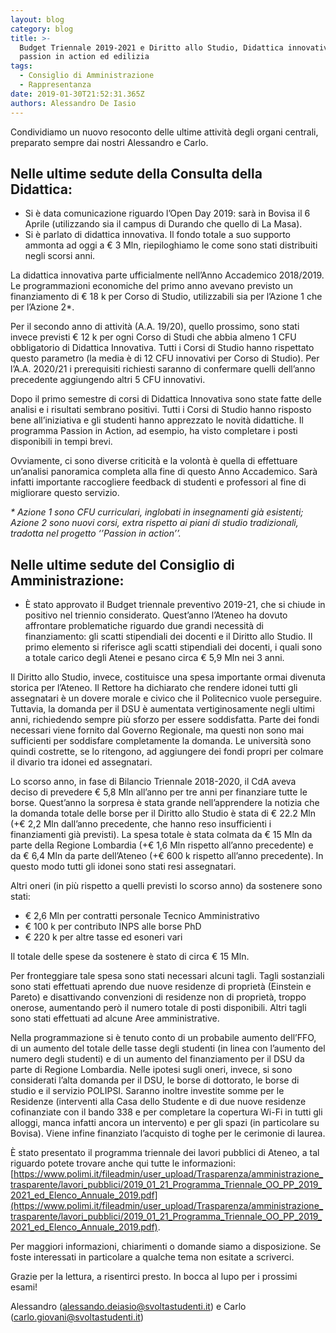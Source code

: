 ```yaml
---
layout: blog
category: blog
title: >-
  Budget Triennale 2019-2021 e Diritto allo Studio, Didattica innovativa e
  passion in action ed edilizia
tags:
  - Consiglio di Amministrazione
  - Rappresentanza
date: 2019-01-30T21:52:31.365Z
authors: Alessandro De Iasio
---
```

Condividiamo un nuovo resoconto delle ultime attività degli organi centrali, preparato sempre dai nostri Alessandro e Carlo.

## Nelle ultime sedute della Consulta della Didattica:
* Si è data comunicazione riguardo l’Open Day 2019: sarà in Bovisa il 6 Aprile (utilizzando sia il campus di Durando che quello di La Masa).
* Si è parlato di didattica innovativa. Il fondo totale a suo supporto ammonta ad oggi a € 3 Mln, riepiloghiamo le come sono stati distribuiti negli scorsi anni.

La didattica innovativa parte ufficialmente nell’Anno Accademico 2018/2019. Le programmazioni economiche del primo anno avevano previsto un finanziamento di € 18 k per Corso di Studio, utilizzabili sia per l’Azione 1 che per l’Azione 2*.

Per il secondo anno di attività (A.A. 19/20), quello prossimo, sono stati invece previsti € 12 k per ogni Corso di Studi che abbia almeno 1 CFU obbligatorio di Didattica Innovativa. Tutti i Corsi di Studio hanno rispettato questo parametro (la media è di 12 CFU innovativi per Corso di Studio). Per l’A.A. 2020/21 i prerequisiti richiesti saranno di confermare quelli dell’anno precedente aggiungendo altri 5 CFU innovativi.

Dopo il primo semestre di corsi di Didattica Innovativa sono state fatte delle analisi e i risultati sembrano positivi. Tutti i Corsi di Studio hanno risposto bene all’iniziativa e gli studenti hanno apprezzato le novità didattiche. Il programma Passion in Action, ad esempio, ha visto completare i posti disponibili in tempi brevi.

Ovviamente, ci sono diverse criticità e la volontà è quella di effettuare un’analisi panoramica completa alla fine di questo Anno Accademico. Sarà infatti importante raccogliere feedback di studenti e professori al fine di migliorare questo servizio.

_\* Azione 1 sono CFU curriculari, inglobati in insegnamenti già esistenti; Azione 2 sono nuovi corsi, extra rispetto ai piani di studio tradizionali, tradotta nel progetto ‘’Passion in action’’._

## Nelle ultime sedute del Consiglio di Amministrazione:
* È stato approvato il Budget triennale preventivo 2019-21, che si chiude in positivo nel triennio considerato. Quest’anno l’Ateneo ha dovuto affrontare problematiche riguardo due grandi necessità di finanziamento: gli scatti stipendiali dei docenti e il Diritto allo Studio. Il primo elemento si riferisce agli scatti stipendiali dei docenti, i quali sono a totale carico degli Atenei e pesano circa € 5,9 Mln nei 3 anni.

Il Diritto allo Studio, invece, costituisce una spesa importante ormai divenuta storica per l’Ateneo. Il Rettore ha dichiarato che rendere idonei tutti gli assegnatari è un dovere morale e civico che il Politecnico vuole perseguire. Tuttavia, la domanda per il DSU è aumentata vertiginosamente negli ultimi anni, richiedendo sempre più sforzo per essere soddisfatta. Parte dei fondi necessari viene fornito dal Governo Regionale, ma questi non sono mai sufficienti per soddisfare completamente la domanda. Le università sono quindi costrette, se lo ritengono, ad aggiungere dei fondi propri per colmare il divario tra idonei ed assegnatari.

Lo scorso anno, in fase di Bilancio Triennale 2018-2020, il CdA aveva deciso di prevedere € 5,8 Mln all’anno per tre anni per finanziare tutte le borse. Quest’anno la sorpresa è stata grande nell’apprendere la notizia che la domanda totale delle borse per il Diritto allo Studio è stata di € 22.2 Mln (+€ 2,2 Mln dall’anno precedente, che hanno reso insufficienti i finanziamenti già previsti). La spesa totale è stata colmata da € 15 Mln da parte della Regione Lombardia (+€ 1,6 Mln rispetto all’anno precedente) e da € 6,4 Mln da parte dell’Ateneo (+€ 600 k rispetto all’anno precedente). In questo modo tutti gli idonei sono stati resi assegnatari.

Altri oneri (in più rispetto a quelli previsti lo scorso anno) da sostenere sono stati:
* € 2,6 Mln per contratti personale Tecnico Amministrativo
* € 100 k per contributo INPS alle borse PhD
* € 220 k per altre tasse ed esoneri vari

Il totale delle spese da sostenere è stato di circa € 15 Mln.

Per fronteggiare tale spesa sono stati necessari alcuni tagli. Tagli sostanziali sono stati effettuati aprendo due nuove residenze di proprietà (Einstein e Pareto) e disattivando convenzioni di residenze non di proprietà, troppo onerose, aumentando però il numero totale di posti disponibili. Altri tagli sono stati effettuati ad alcune Aree amministrative.

Nella programmazione si è tenuto conto di un probabile aumento dell’FFO, di un aumento del totale delle tasse degli studenti (in linea con l’aumento del numero degli studenti) e di un aumento del finanziamento per il DSU da parte di Regione Lombardia. Nelle ipotesi sugli oneri, invece, si sono considerati l’alta domanda per il DSU, le borse di dottorato, le borse di studio e il servizio POLIPSI. Saranno inoltre investite somme per le Residenze (interventi alla Casa dello Studente e di due nuove residenze cofinanziate con il bando 338 e per completare la copertura Wi-Fi in tutti gli alloggi, manca infatti ancora un intervento) e per gli spazi (in particolare su Bovisa). Viene infine finanziato l’acquisto di toghe per le cerimonie di laurea.

È stato presentato il programma triennale dei lavori pubblici di Ateneo, a tal riguardo potete trovare anche qui tutte le informazioni: [https://www.polimi.it/fileadmin/user_upload/Trasparenza/amministrazione_trasparente/lavori_pubblici/2019_01_21_Programma_Triennale_OO_PP_2019_2021_ed_Elenco_Annuale_2019.pdf](https://www.polimi.it/fileadmin/user_upload/Trasparenza/amministrazione_trasparente/lavori_pubblici/2019_01_21_Programma_Triennale_OO_PP_2019_2021_ed_Elenco_Annuale_2019.pdf).

Per maggiori informazioni, chiarimenti o domande siamo a disposizione. Se foste interessati in particolare a qualche tema non esitate a scriverci.

Grazie per la lettura, a risentirci presto. In bocca al lupo per i prossimi esami!

Alessandro ([alessando.deiasio@svoltastudenti.it](mailto:alessando.deiasio@svoltastudenti.it)) e Carlo ([carlo.giovani@svoltastudenti.it](carlo.giovani@svoltastudenti.it))
